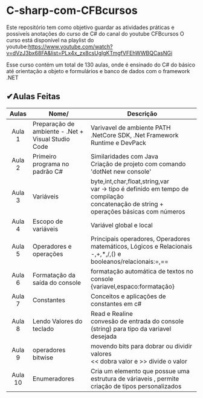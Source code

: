 # C-sharp-com-CFBcursos
  Este repositório tem como objetivo guardar as atividades práticas e possiveís anotações do curso de C# do canal do youtube CFBcursos
  O curso está disponível na playlist do youtube:https://www.youtube.com/watch?v=dVzJ3bx68FA&list=PLx4x_zx8csUglgKTmgfVFEhWWBQCasNGi
  
  Esse curso contém um total de 130 aulas, onde é ensinado do C# do básico até orientação a objeto e formulários e banco de dados com o framework .NET
  
  ✔Aulas Feitas
  --------------
  
  Aulas   | Nome/                                                |Descrição 
:--------:|------------------------------------------------------|-------------------------
Aula 1    | Preparação de ambiente - .Net + Visual Studio Code   |Varivavel de ambiente PATH </br> .NetCore SDK, .Net Framework Runtime e DevPack
Aula 2    | Primeiro programa no padrão C#           |Similaridades com Java </br> Criação de projeto com comando 'dotNet new console'
Aula 3    | Variáveis </br>                                      |byte,int,char,float,string,var </br> var -> tipo é definido em tempo de compilação </br> concatenação de string + operações básicas com números
Aula 4    | Escopo de variáveis                                       |Variável global e local
Aula 5    | Operadores e operações                                     |Principais operadores, Operadores matemáticos, Lógicos e Relacionais</br> -,+,*,/,() e booleanos/relacionais:=,==
Aula 6    | Formatação da saída do console                             |formatação automática de textos no console </br> {variavel,espaco:formatação}
Aula 7    | Constantes                            |Conceitos e aplicações de constantes em c#
Aula 8    | Lendo Valores do teclado                            |Read e Realine </br> convesão de entrada do console (string) para tipo da variavel desejada
Aula 9    | operadores bitwise                           | movendo bits para dobrar ou dividir valores </br> << dobra valor e >> divide o valor
Aula 10    | Enumeradores                           |  Cria um elemento que possue uma estrutura de váriaveis , permite criação de tipos personalizados
